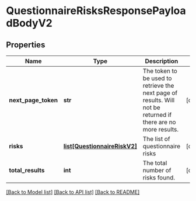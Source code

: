 # QuestionnaireRisksResponsePayloadBodyV2

## Properties
Name | Type | Description | Notes
------------ | ------------- | ------------- | -------------
**next_page_token** | **str** | The token to be used to retrieve the next page of results. Will not be returned if there are no more results. | [optional] 
**risks** | [**list[QuestionnaireRiskV2]**](QuestionnaireRiskV2.md) | The list of questionnaire risks | [optional] 
**total_results** | **int** | The total number of risks found. | [optional] 

[[Back to Model list]](../README.md#documentation-for-models) [[Back to API list]](../README.md#documentation-for-api-endpoints) [[Back to README]](../README.md)


